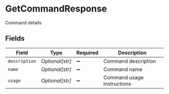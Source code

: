 # GetCommandResponse

Command details


## Fields

| Field                      | Type                       | Required                   | Description                |
| -------------------------- | -------------------------- | -------------------------- | -------------------------- |
| `description`              | *Optional[str]*            | :heavy_minus_sign:         | Command description        |
| `name`                     | *Optional[str]*            | :heavy_minus_sign:         | Command name               |
| `usage`                    | *Optional[str]*            | :heavy_minus_sign:         | Command usage instructions |